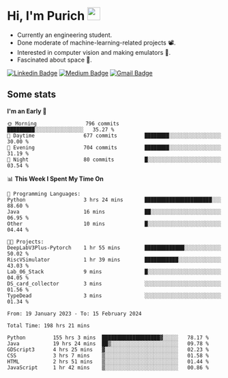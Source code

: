 <h1 align="left">Hi, I'm Purich
<img src="https://media.giphy.com/media/hvRJCLFzcasrR4ia7z/giphy.gif" width="30px"/></h1>

* Currently an engineering student.
* Done moderate of machine-learning-related projects :film_projector:.
* Interested in computer vision and making emulators :space_invader:.
* Fascinated about space :milky_way:.

[![Linkedin Badge](https://img.shields.io/badge/-Purich-blue?style=flat-square&logo=Linkedin&logoColor=white&link=https://www.linkedin.com/in/purich-siritip-16b3b3255/)](https://www.linkedin.com/in/purich-siritip-16b3b3255) [![Medium Badge](https://img.shields.io/badge/-@purich-gray?style=flat-square&labelColor=000000&logo=Medium&link=https://medium.com/@phuritsiritip)](https://medium.com/@phuritsiritip)
[![Gmail Badge](https://img.shields.io/badge/-mark.phurit@gmail.com-c14438?style=flat-square&logo=Gmail&logoColor=white&link=mailto:mark.phurit@gmail.com)](mailto:mark.phurit@gmail.com)

## Some stats

  
  <!--START_SECTION:waka-->
**I'm an Early 🐤** 

```text
🌞 Morning                796 commits         █████████░░░░░░░░░░░░░░░░   35.27 % 
🌆 Daytime                677 commits         ████████░░░░░░░░░░░░░░░░░   30.00 % 
🌃 Evening                704 commits         ████████░░░░░░░░░░░░░░░░░   31.19 % 
🌙 Night                  80 commits          █░░░░░░░░░░░░░░░░░░░░░░░░   03.54 % 
```


📊 **This Week I Spent My Time On** 

```text
💬 Programming Languages: 
Python                   3 hrs 24 mins       ██████████████████████░░░   88.60 % 
Java                     16 mins             ██░░░░░░░░░░░░░░░░░░░░░░░   06.95 % 
Other                    10 mins             █░░░░░░░░░░░░░░░░░░░░░░░░   04.44 % 

🐱‍💻 Projects: 
DeepLabV3Plus-Pytorch    1 hr 55 mins        █████████████░░░░░░░░░░░░   50.02 % 
RiscVSimulator           1 hr 39 mins        ███████████░░░░░░░░░░░░░░   43.03 % 
Lab_06_Stack             9 mins              █░░░░░░░░░░░░░░░░░░░░░░░░   04.05 % 
DS_card_collector        3 mins              ░░░░░░░░░░░░░░░░░░░░░░░░░   01.56 % 
TypeDead                 3 mins              ░░░░░░░░░░░░░░░░░░░░░░░░░   01.34 % 
```


<!--END_SECTION:waka-->

  <!--START_SECTION:waka-simple-->

```text
From: 19 January 2023 - To: 15 February 2024

Total Time: 198 hrs 21 mins

Python         155 hrs 3 mins  ███████████████████▓░░░░░   78.17 %
Java           19 hrs 24 mins  ██▒░░░░░░░░░░░░░░░░░░░░░░   09.78 %
GDScript3      4 hrs 25 mins   ▓░░░░░░░░░░░░░░░░░░░░░░░░   02.23 %
CSS            3 hrs 7 mins    ▒░░░░░░░░░░░░░░░░░░░░░░░░   01.58 %
HTML           2 hrs 51 mins   ▒░░░░░░░░░░░░░░░░░░░░░░░░   01.44 %
JavaScript     1 hr 42 mins    ▒░░░░░░░░░░░░░░░░░░░░░░░░   00.86 %
```

<!--END_SECTION:waka-simple-->

  <!--![Anurag's GitHub stats](https://github-readme-stats.vercel.app/api?username=vikimark&show_icons=true&theme=gruvbox_light)-->
  
<!--
**vikimark/vikimark** is a ✨ _special_ ✨ repository because its `README.md` (this file) appears on your GitHub profile.

Here are some ideas to get you started:

- 🔭 I’m currently working on ...
- 🌱 I’m currently learning ...
- 👯 I’m looking to collaborate on ...
- 🤔 I’m looking for help with ...
- 💬 Ask me about ...
- 📫 How to reach me: ...
- 😄 Pronouns: ...
- ⚡ Fun fact: ...
-->
